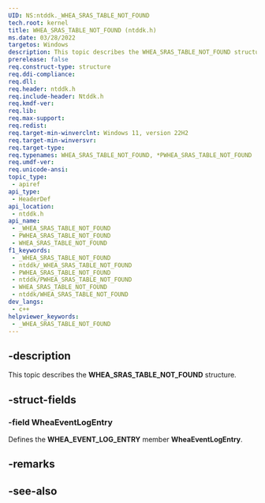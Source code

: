 ```yaml
---
UID: NS:ntddk._WHEA_SRAS_TABLE_NOT_FOUND
tech.root: kernel
title: WHEA_SRAS_TABLE_NOT_FOUND (ntddk.h)
ms.date: 03/28/2022
targetos: Windows
description: This topic describes the WHEA_SRAS_TABLE_NOT_FOUND structure.
prerelease: false
req.construct-type: structure
req.ddi-compliance: 
req.dll: 
req.header: ntddk.h
req.include-header: Ntddk.h
req.kmdf-ver: 
req.lib: 
req.max-support: 
req.redist: 
req.target-min-winverclnt: Windows 11, version 22H2
req.target-min-winversvr: 
req.target-type: 
req.typenames: WHEA_SRAS_TABLE_NOT_FOUND, *PWHEA_SRAS_TABLE_NOT_FOUND
req.umdf-ver: 
req.unicode-ansi: 
topic_type:
 - apiref
api_type:
 - HeaderDef
api_location:
 - ntddk.h
api_name:
 - _WHEA_SRAS_TABLE_NOT_FOUND
 - PWHEA_SRAS_TABLE_NOT_FOUND
 - WHEA_SRAS_TABLE_NOT_FOUND
f1_keywords:
 - _WHEA_SRAS_TABLE_NOT_FOUND
 - ntddk/_WHEA_SRAS_TABLE_NOT_FOUND
 - PWHEA_SRAS_TABLE_NOT_FOUND
 - ntddk/PWHEA_SRAS_TABLE_NOT_FOUND
 - WHEA_SRAS_TABLE_NOT_FOUND
 - ntddk/WHEA_SRAS_TABLE_NOT_FOUND
dev_langs:
 - c++
helpviewer_keywords:
 - _WHEA_SRAS_TABLE_NOT_FOUND
---
```


## -description

This topic describes the **WHEA_SRAS_TABLE_NOT_FOUND** structure.

## -struct-fields

### -field WheaEventLogEntry

Defines the **WHEA_EVENT_LOG_ENTRY** member **WheaEventLogEntry**.

## -remarks

## -see-also
